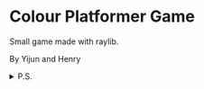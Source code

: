 # Colour Platformer Game

Small game made with raylib. 

By Yijun and Henry

<details>
  <summary>P.S.</summary>

  There's nothing here because we haven't done much yet.
</details>
